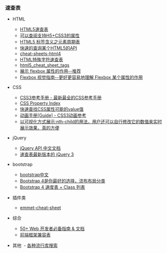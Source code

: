 ### 速查表

- HTML

  - [HTML5速查表](http://www.jb51.net/shouce/jquery1.82/html5.html)
  - [可以查阅支持H5+CSS3的属性](http://caniuse.com/#search=canvas)
  - [HTML5 标签含义之元素周期表](http://www.html5star.com/manual/html5label-meaning/)
  - [快速的查询某个HTML5的API](http://html5index.org/)
  - [cheat-sheets-html4](https://www.cheatography.com/davechild/cheat-sheets/html4/)
  - [HTML特殊字符速查表](https://www.cheatography.com/davechild/cheat-sheets/html-character-entities/)
  - [html5_cheat_sheet_tags](http://www.inmotionhosting.com/img/infographics/html5_cheat_sheet_tags.png)
  - [展示 flexbox 属性的作用--推荐](chrome-extension://ikhdkkncnoglghljlkmcimlnlhkeamad/pdf-viewer/web/viewer.html?file=http%3A%2F%2Fjonibologna.com%2Fcontent%2Fimages%2Fflexboxsheet.pdf)
  - [Flexbox 视觉指南--更好更容易地理解 Flexbox 某个属性的作用](https://demos.scotch.io/visual-guide-to-css3-flexbox-flexbox-playground/demos/)
  
- CSS

  - [CSS3参考手册 - 最新最全的CSS参考手册](http://www.css88.com/book/css/)
  - [CSS Property Index](http://www.blooberry.com/indexdot/css/propindex/all.htm)
  - [快速查找CSS属性可能的value值](http://cssvalues.com/)
  - [动画手册[Guide] - CSS3动画参考](http://isux.tencent.com/css3/index.html)
  - [以可视化方式展示:nth-child的用法，用户还可以自行修改它的数值来实时展示效果，真的方便](http://lukyvj.github.io/family.scss/)
  
- jQuery

  - [jQuery API 中文文档](http://www.css88.com/jqapi-1.9/)
  - [速查表最新版本的 jQuery 3](http://lab.abhinayrathore.com/jquery-cheatsheet/)
  
- bootstrap
  - [bootstrap中文](http://www.bootcss.com/)
  - [Bootstrap 4是你最好的选择，流布布局分类](https://hackerthemes.com/bootstrap-cheatsheet/)
  - [Bootstrap 4 速度表 + Class 列表](https://bootstrapcreative.com/resources/bootstrap-4-css-classes-index/)

- 插件类

  - [emmet-cheat-sheet](http://docs.emmet.io/cheat-sheet/)
  
- 综合

  - [50+ Web 开发者必备指南 & 文档](https://xituqu.com/364.html)
  - [前端框架兼容表](http://usablica.github.io/front-end-frameworks/compare.html)

- 其他
  - [各种流行库搜索](http://microjs.com/)
